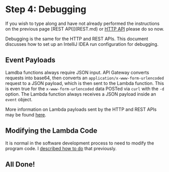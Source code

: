 # Step 4: Debugging

If you wish to type along and have not already performed the instructions on the previous page [REST API]](REST.md) or [HTTP API](HTTP.md) please do so now.

Debugging is the same for the HTTP and REST APIs.
This document discusses how to set up an IntelliJ IDEA run configuration for debugging.


## Event Payloads
Lamdba functions always require JSON input.
API Gateway converts requests into base64, then converts an `application/x-www-form-urlencoded` request to a JSON payload, which is then sent to the Lambda function.
This is even true for the `x-www-form-urlencoded` data POSTed via `curl` with the `-d` option.
The Lambda function always receives a JSON payload inside an `event` object.

More information on Lambda payloads sent by the HTTP and REST APIs may be found
[here](https://docs.aws.amazon.com/apigateway/latest/developerguide/http-api-vs-rest.html).


## Modifying the Lambda Code

It is normal in the software development process to need to modify the program code.
I [described how to do](LAMBDA.md#updating-lambda-function-code) that previously.

## All Done!
